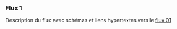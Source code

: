 ### Flux 1

Description du flux avec schémas et liens hypertextes vers le  <a href="st_flux1.html">flux 01</a>
